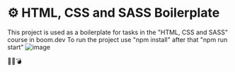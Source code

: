 # ⚙ HTML, CSS and SASS Boilerplate 
This project is used as a boilerplate for tasks in the "HTML, CSS and SASS" course in boom.dev
To run the project use "npm install" after that "npm run start"
![image](https://github.com/panayotsky-dev/PizzaTimeNotification/assets/104060829/05bd05be-c783-4165-a13c-0b552c42e116)

🤯💥💣

